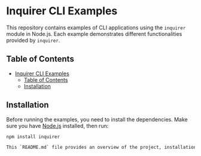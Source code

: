 # Inquirer CLI Examples

This repository contains examples of CLI applications using the `inquirer` module in Node.js. Each example demonstrates different functionalities provided by `inquirer`.

## Table of Contents
- [Inquirer CLI Examples](#inquirer-cli-examples)
  - [Table of Contents](#table-of-contents)
  - [Installation](#installation)

## Installation

Before running the examples, you need to install the dependencies. Make sure you have [Node.js](https://nodejs.org/) installed, then run:

```bash
npm install inquirer

This `README.md` file provides an overview of the project, installation instructions, and detailed descriptions of each script. You can place this file in the root of your repository.
